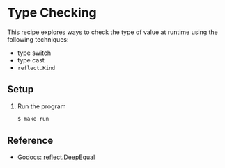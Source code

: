 # Type Checking

This recipe explores ways to check the type of value at runtime using the following techniques:

* type switch
* type cast
* `reflect.Kind`

## Setup

1. Run the program

   ```bash
   $ make run
   ```

## Reference

* [Godocs: reflect.DeepEqual](https://golang.org/pkg/reflect/#Kind)
